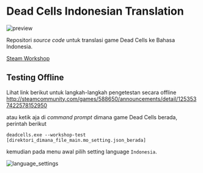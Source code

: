 # Dead Cells Indonesian Translation


![preview](preview.jpg)

Repositori *source code* untuk translasi game Dead Cells ke Bahasa Indonesia.

[Steam Workshop](http://steamcommunity.com/sharedfiles/filedetails/?id=1244163580)



## Testing Offline

Lihat link berikut untuk langkah-langkah pengetestan secara offline http://steamcommunity.com/games/588650/announcements/detail/1253537422578152950

atau ketik aja di *command prompt* dimana game Dead Cells berada, perintah berikut

```
deadcells.exe --workshop-test [direktori_dimana_file_main.mo_setting.json_berada]
```

kemudian pada menu awal pilih setting language `Indonesia`.

![language_settings](20180306081128_1.jpg)

